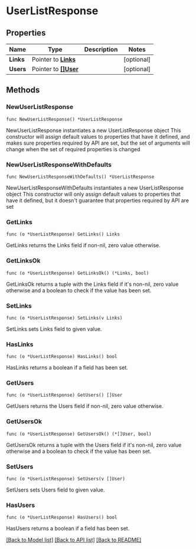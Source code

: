 # UserListResponse

## Properties

Name | Type | Description | Notes
------------ | ------------- | ------------- | -------------
**Links** | Pointer to [**Links**](Links.md) |  | [optional] 
**Users** | Pointer to [**[]User**](User.md) |  | [optional] 

## Methods

### NewUserListResponse

`func NewUserListResponse() *UserListResponse`

NewUserListResponse instantiates a new UserListResponse object
This constructor will assign default values to properties that have it defined,
and makes sure properties required by API are set, but the set of arguments
will change when the set of required properties is changed

### NewUserListResponseWithDefaults

`func NewUserListResponseWithDefaults() *UserListResponse`

NewUserListResponseWithDefaults instantiates a new UserListResponse object
This constructor will only assign default values to properties that have it defined,
but it doesn't guarantee that properties required by API are set

### GetLinks

`func (o *UserListResponse) GetLinks() Links`

GetLinks returns the Links field if non-nil, zero value otherwise.

### GetLinksOk

`func (o *UserListResponse) GetLinksOk() (*Links, bool)`

GetLinksOk returns a tuple with the Links field if it's non-nil, zero value otherwise
and a boolean to check if the value has been set.

### SetLinks

`func (o *UserListResponse) SetLinks(v Links)`

SetLinks sets Links field to given value.

### HasLinks

`func (o *UserListResponse) HasLinks() bool`

HasLinks returns a boolean if a field has been set.

### GetUsers

`func (o *UserListResponse) GetUsers() []User`

GetUsers returns the Users field if non-nil, zero value otherwise.

### GetUsersOk

`func (o *UserListResponse) GetUsersOk() (*[]User, bool)`

GetUsersOk returns a tuple with the Users field if it's non-nil, zero value otherwise
and a boolean to check if the value has been set.

### SetUsers

`func (o *UserListResponse) SetUsers(v []User)`

SetUsers sets Users field to given value.

### HasUsers

`func (o *UserListResponse) HasUsers() bool`

HasUsers returns a boolean if a field has been set.


[[Back to Model list]](../README.md#documentation-for-models) [[Back to API list]](../README.md#documentation-for-api-endpoints) [[Back to README]](../README.md)


